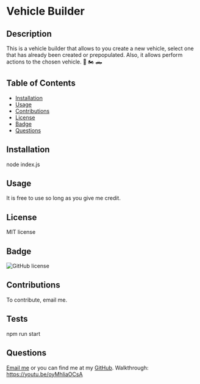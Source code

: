 # Vehicle Builder

## Description

This is a vehicle builder that allows to you create a new vehicle, select one that has already been created or prepopulated. Also, it allows perform actions to the chosen vehicle.
🚗 🏍️ 🛻

## Table of Contents

- [Installation](#installation)
- [Usage](#usage)
- [Contributions](#contributions)
- [License](#license)
- [Badge](#badge)
- [Questions](#questions)

## Installation

node index.js


## Usage
 It is free to use so long as you give me credit.

## License

MIT license

## Badge
![GitHub license](https://img.shields.io/badge/MIT-license-pink)

## Contributions

To contribute, email me.

## Tests

npm run start

## Questions 

[Email me](mailto:raheemsenegal@outlook.com) or you can find me at my [GitHub](https://github.com/rs0579). Walkthrough: https://youtu.be/oyMhliaOCsA
